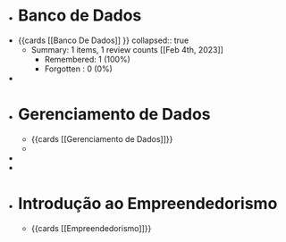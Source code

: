 - # Banco de Dados
- {{cards [[Banco De Dados]] }}
  collapsed:: true
	- Summary: 1 items, 1 review counts [[Feb 4th, 2023]]
		- Remembered:   1 (100%)
		- Forgotten :   0 (0%)
-
- # Gerenciamento de Dados
	- {{cards [[Gerenciamento de Dados]]}}
	-
-
-
- # Introdução ao Empreendedorismo
	- {{cards [[Empreendedorismo]]}}